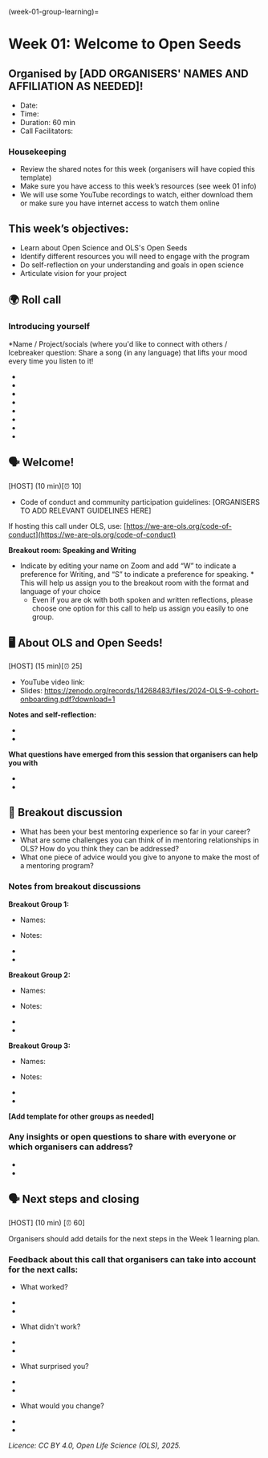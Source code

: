 (week-01-group-learning)=
# Week 01: Welcome to Open Seeds 

## Organised by [ADD ORGANISERS' NAMES AND AFFILIATION AS NEEDED]!

* Date: 
* Time:
* Duration: 60 min
* Call Facilitators: 

### Housekeeping 

* Review the shared notes for this week (organisers will have copied this template)
* Make sure you have access to this week’s resources (see week 01 info)
* We will use some YouTube recordings to watch, either download them or make sure you have internet access to watch them online

## This week’s objectives:

* Learn about Open Science and OLS's Open Seeds
* Identify different resources you will need to engage with the program
* Do self-reflection on your understanding and goals in open science
* Articulate vision for your project


## 🌍 Roll call

### Introducing yourself

*Name / Project/socials (where you'd like to connect with others / Icebreaker question: Share a song (in any language) that lifts your mood every time you listen to it!

*
*
*
*
*
*
*
*

## 🗣️ Welcome!

[HOST] (10 min)[⏰ 10]

* Code of conduct and community participation guidelines: [ORGANISERS TO ADD RELEVANT GUIDELINES HERE]

If hosting this call under OLS, use: [https://we-are-ols.org/code-of-conduct](https://we-are-ols.org/code-of-conduct)

  **Breakout room: Speaking and Writing**

* Indicate by editing your name on Zoom and add “W” to indicate a preference for Writing, and “S” to indicate a preference for speaking. * This will help us assign you to the breakout room with the format and language of your choice
  * Even if you are ok with both spoken and written reflections, please choose one option for this call to help us assign you easily to one group.

## 🖥 About OLS and Open Seeds!

[HOST] (15 min)[⏰ 25]

* YouTube video link: 
* Slides: https://zenodo.org/records/14268483/files/2024-OLS-9-cohort-onboarding.pdf?download=1 

**Notes and self-reflection:**

*
*

**What questions have emerged from this session that organisers can help you with**

*
*


## 👥 Breakout discussion

* What has been your best mentoring experience so far in your career? 
* What are some challenges you can think of in mentoring relationships in OLS? How do you think they can be addressed?
* What one piece of advice would you give to anyone to make the most of a mentoring program?

### Notes from breakout discussions

**Breakout Group 1:**

* Names: 
* Notes:

*
*

**Breakout Group 2:**

* Names: 
* Notes:

*
*
**Breakout Group 3:**

* Names: 
* Notes:

*
*

**[Add template for other groups as needed]**

### Any insights or open questions to share with everyone or which organisers can address?

*  
*  

## 🗣️ Next steps and closing

[HOST] (10 min) [⏰ 60]

Organisers should add details for the next steps in the Week 1 learning plan.

### Feedback about this call that organisers can take into account for the next calls:

* What worked?

*
*

* What didn't work?

*
*

* What surprised you?

*
*

* What would you change?

*
*

*Licence: CC BY 4.0, Open Life Science (OLS), 2025.*
